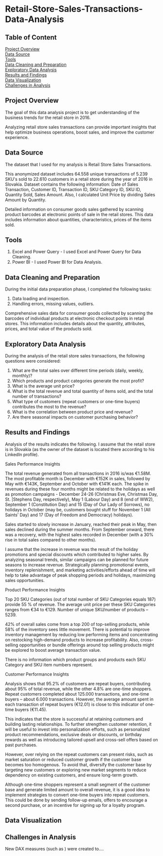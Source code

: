 # Retail-Store-Sales-Transactions-Data-Analysis

## Table of Content

[Project Overview](#project-overview)<br>
[Data Source](#data-source)<br>
[Tools](#tools)<br>
[Data Cleaning and Preparation](#data-cleaning-and-preparation)<br>
[Exploratory Data Analysis](#exploratory-data-analysis)<br>
[Results and Findings](#results-and-findings)<br>
[Data Visualization](#data-visualization)<br>
[Challenges in Analysis](#challenges-in-analysis)<br>

## Project Overview

The goal of this data analysis project is to get understanding of the business trends for the retail store in 2016.

Analyzing retail store sales transactions can provide important insights that help optimize business operations, boost sales, and improve the customer experience.


## Data Source

The dataset that I used for my analysis is Retail Store Sales Transactions.

This anonymized dataset includes 64.558 unique transactions of 5.239 SKU's sold to 22.610 customers in a retail store during the year of 2016 in Slovakia. Dataset contains the following information: Date of Sales Transaction, Customer ID, Transaction ID, SKU Category ID, SKU ID, Quantity Sold, Sales Amount. Also, I calculated Unit Price by dividing Sales Amount by Quantity.

Detailed information on consumer goods sales gathered by scanning product barcodes at electronic points of sale in the retail stores. This data includes information about quantities, characteristics, prices of the items sold.


## Tools

1.	Excel and Power Query - I used Excel and Power Query for Data Cleaning.
2.	Power BI - I used Power BI for Data Analysis.


## Data Cleaning and Preparation

During the initial data preparation phase, I completed the following tasks:
1.	Data loading and inspection.
2.	Handling errors, missing values, outliers.
   
Comprehensive sales data for consumer goods collected by scanning the barcodes of individual products at electronic checkout points in retail stores. This information includes details about the quantity, attributes, prices, and total value of the products sold.

## Exploratory Data Analysis

During the analysis of the retail store sales transactions, the following questions were considered:

1.	What are the total sales over different time periods (daily, weekly, monthly)?
2.	Which products and product categories generate the most profit?
3.	What is the average unit price? 
4.	What is the total revenue and total quantity of items sold, and the total number of transactions?
5.	What type of customers (repeat customers or one-time buyers) contributes the most to the revenue?
6.	What is the correlation between product price and revenue?
7.	Are there seasonal impacts on customer purchasing behavior?


## Results and Findings

Analysis of the results indicates the following. 
I assume that the retail store is in Slovakia (as the owner of the dataset is located there according to his LinkedIn profile). 

Sales Performance Insights 

The total revenue generated from all transactions in 2016 is/was €1.58M. The most profitable month is December with €152K in sales, followed by May with €143K, September and October with €141K each. The spike in revenues during these four months might be related to the holidays as well as promotion campaigns - December 24-26 (Christmas Eve, Christmas Day, St. |Stephens Day, respectively), May 1 (Labour Day) and 8 (end of WW2), September 1 (Constitution Day) and 15 (Day of Our Lady of Sorrows), no holidays in October (may be, customers bought stuff for November 1 (All Saints’ Day) and 17 (Day of Freedom and Democracy) holidays). 

Sales started to slowly increase in January, reached their peak in May, then sales declined during the summer months. From September onward, there was a recovery, with the highest sales recorded in December (with a 30% rise in total sales compared to other months).

I assume that the increase in revenue was the result of the holiday promotions and special discounts which contributed to higher sales. 
By analyzing seasonal trends, similar campaigns can be planned for future seasons to increase revenue. Strategically planning promotional events, inventory replenishment, and marketing activities/efforts ahead of time will help to take advantage of peak shopping periods and holidays, maximizing sales opportunities.

Product Performance Insights

Top 20 SKU Categories (out of total number of SKU Categories equals 187) provide 55 % of revenue. The average unit price per these SKU Categories ranges from €34 to €129.
Number of unique SKU/number of products – 5239. 

42% of overall sales come from a top 200 of top-selling products, while 58% of the inventory sees little movement. There is potential to improve inventory management by reducing low performing items and concentrating on restocking high-demand products to increase profitability. Also, cross-selling opportunities or bundle offerings around top selling products might be explored to boost average transaction value.

There is no information which product groups and products each SKU Category and SKU item numbers represent.

Customer Performance Insights

Analysis shows that 95.2% of customers are repeat buyers, contributing about 95% of total revenue, while the other 4.8% are one-time shoppers. Repeat customers completed about 125.000 transactions, and one-time buyers – about 6.000 transactions. However, the average amount spent in each transaction of repeat buyers (€12.01) is close to this indicator of one-time buyers (€11.45).

This indicates that the store is successful at retaining customers and building lasting relationships. To further strengthen customer retention, it will be useful to invest into personalization efforts, such as personalized product recommendations, exclusive deals or discounts, or birthday rewards as well as introducing tailored upsell and cross-sell offers based on past purchases.

However, over relying on the repeat customers can present risks, such as market saturation or reduced customer growth if the customer base becomes too homogenous. To avoid that, diversify the customer base by targeting new customers or exploring new market segments to reduce dependency on existing customers, and ensure long-term growth.

Although one-time shoppers represent a small segment of the customer base and generate limited amount to overall revenue, it is a good idea to implement strategies to convert one-time buyers into repeat customers. This could be done by sending follow-up emails, offers to encourage a second purchase, or an incentive for signing up for a loyalty program.



## Data Visualization





## Challenges in Analysis

New DAX measures (such as ) were created to….

